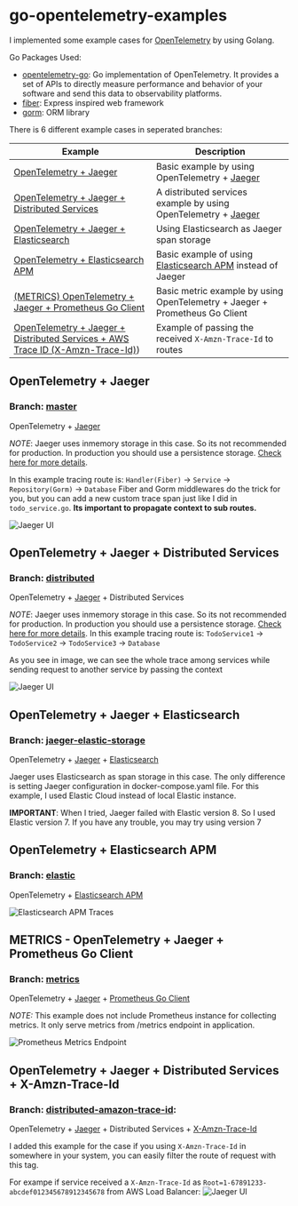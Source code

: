 # go-opentelemetry-examples

I implemented some example cases for [OpenTelemetry](https://opentelemetry.io/) by using Golang.

Go Packages Used:
- [opentelemetry-go](https://github.com/open-telemetry/opentelemetry-go): Go implementation of OpenTelemetry. It provides a set of APIs to directly measure performance and behavior of your software and send this data to observability platforms.
- [fiber](https://github.com/gofiber/fiber): Express inspired web framework
- [gorm](https://github.com/go-gorm/gorm): ORM library

There is 6 different example cases in seperated branches:

| Example | Description |
| --- | --- |
| [OpenTelemetry + Jaeger](#opentelemetry--jaeger) | Basic example by using OpenTelemetry + [Jaeger](https://www.jaegertracing.io/) |
| [OpenTelemetry + Jaeger + Distributed Services](#opentelemetry--jaeger--distributed-services) | A distributed services example by using OpenTelemetry + [Jaeger](https://www.jaegertracing.io/)  |
| [OpenTelemetry + Jaeger + Elasticsearch](#opentelemetry--jaeger--elasticsearch) | Using Elasticsearch as Jaeger span storage |
| [OpenTelemetry + Elasticsearch APM](#opentelemetry--elasticsearch-apm) | Basic example of using [Elasticsearch APM](https://www.elastic.co/observability/application-performance-monitoring) instead of Jaeger |
| [(METRICS) OpenTelemetry + Jaeger + Prometheus Go Client]([#metrics---opentelemetry--jaeger--prometheus-go-client) | Basic metric example by using OpenTelemetry + Jaeger + Prometheus Go Client |
| [OpenTelemetry + Jaeger + Distributed Services + AWS Trace ID (X-Amzn-Trace-Id)]([#opentelemetry--jaeger--distributed-services--x-amzn-trace-id)) | Example of passing the received `X-Amzn-Trace-Id` to routes |

## OpenTelemetry + Jaeger

### Branch: [master](https://github.com/anilsenay/go-opentelemetry-examples/tree/master)

OpenTelemetry + [Jaeger](https://www.jaegertracing.io/)

_NOTE_: Jaeger uses inmemory storage in this case. So its not recommended for production. In production you should use a persistence storage. [Check here for more details](https://www.jaegertracing.io/docs/1.49/deployment/#span-storage-backends).

In this example tracing route is: `Handler(Fiber)` -> `Service` -> `Repository(Gorm)` -> `Database`
Fiber and Gorm middlewares do the trick for you, but you can add a new custom trace span just like I did in `todo_service.go`. **Its important to propagate context to sub routes.**

![Jaeger UI](https://github.com/anilsenay/go-opentelemetry-examples/assets/1047345/190d4eb2-6055-489c-b004-6febbd91f069)

## OpenTelemetry + Jaeger + Distributed Services

### Branch: [distributed](https://github.com/anilsenay/go-opentelemetry-examples/tree/distributed)

OpenTelemetry + [Jaeger](https://www.jaegertracing.io/) + Distributed Services

_NOTE_: Jaeger uses inmemory storage in this case. So its not recommended for production. In production you should use a persistence storage. [Check here for more details](https://www.jaegertracing.io/docs/1.49/deployment/#span-storage-backends).
In this example tracing route is: `TodoService1` -> `TodoService2` -> `TodoService3` -> `Database`

As you see in image, we can see the whole trace among services while sending request to another service by passing the context

![Jaeger UI](https://github.com/anilsenay/go-opentelemetry-examples/assets/1047345/26bca295-791a-45c7-925d-03218cd5e919)

## OpenTelemetry + Jaeger + Elasticsearch

### Branch: [jaeger-elastic-storage](https://github.com/anilsenay/go-opentelemetry-examples/tree/jaeger-elastic-storage) 

OpenTelemetry + [Jaeger](https://www.jaegertracing.io/) + [Elasticsearch](https://www.elastic.co/)

Jaeger uses Elasticsearch as span storage in this case. The only difference is setting Jaeger configuration in docker-compose.yaml file.
For this example, I used Elastic Cloud instead of local Elastic instance.

**IMPORTANT**: When I tried, Jaeger failed with Elastic version 8. So I used Elastic version 7. If you have any trouble, you may try using version 7

## OpenTelemetry + Elasticsearch APM

### Branch: [elastic](https://github.com/anilsenay/go-opentelemetry-examples/tree/elastic) 

OpenTelemetry + [Elasticsearch APM](https://www.elastic.co/observability/application-performance-monitoring)

![Elasticsearch APM Traces](https://github.com/anilsenay/go-opentelemetry-examples/assets/1047345/006abab3-0c48-462e-b9c8-55678a833270)

## METRICS - OpenTelemetry + Jaeger + Prometheus Go Client

### Branch: [metrics](https://github.com/anilsenay/go-opentelemetry-examples/tree/metrics) 

OpenTelemetry + [Jaeger](https://www.jaegertracing.io/) + [Prometheus Go Client](https://github.com/prometheus/client_golang)

_NOTE:_ This example does not include Prometheus instance for collecting metrics. It only serve metrics from /metrics endpoint in application.

![Prometheus Metrics Endpoint](https://github.com/anilsenay/go-opentelemetry-examples/assets/1047345/bd669285-9981-440f-b97b-930412ea61ec)

## OpenTelemetry + Jaeger + Distributed Services + X-Amzn-Trace-Id

### Branch: [distributed-amazon-trace-id](https://github.com/anilsenay/go-opentelemetry-examples/tree/distributed-amazon-trace-id): 

OpenTelemetry + [Jaeger](https://www.jaegertracing.io/) + Distributed Services + [X-Amzn-Trace-Id](https://docs.aws.amazon.com/elasticloadbalancing/latest/application/load-balancer-request-tracing.html)

I added this example for the case if you using `X-Amzn-Trace-Id` in somewhere in your system, you can easily filter the route of request with this tag.

For exampe if service received a `X-Amzn-Trace-Id` as `Root=1-67891233-abcdef012345678912345678` from AWS Load Balancer:
![Jaeger UI](https://github.com/anilsenay/go-opentelemetry-examples/assets/1047345/b5fa6d36-9ddf-48a3-a806-187ed180371e)
